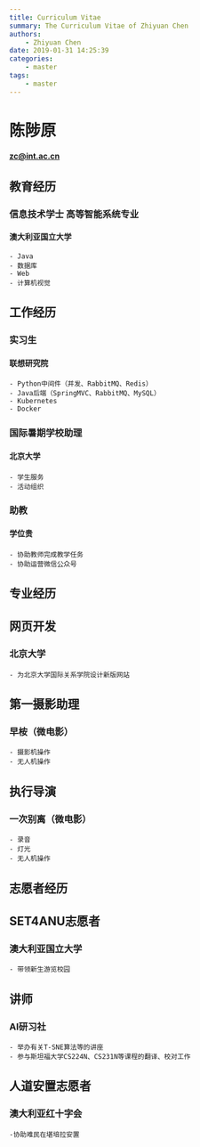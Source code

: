 ```yaml
---
title: Curriculum Vitae
summary: The Curriculum Vitae of Zhiyuan Chen
authors:
    - Zhiyuan Chen
date: 2019-01-31 14:25:39
categories: 
    - master
tags:
    - master
---
```

# 陈陟原
#### zc@int.ac.cn


## 教育经历

### 信息技术学士 高等智能系统专业
#### 澳大利亚国立大学
    - Java
    - 数据库
    - Web
    - 计算机视觉


## 工作经历

### 实习生
#### 联想研究院
    - Python中间件（并发、RabbitMQ、Redis）
    - Java后端（SpringMVC、RabbitMQ、MySQL）
    - Kubernetes
    - Docker

### 国际暑期学校助理
#### 北京大学
    - 学生服务
    - 活动组织

### 助教
#### 学位贵
    - 协助教师完成教学任务
    - 协助运营微信公众号


## 专业经历

## 网页开发
### 北京大学
    - 为北京大学国际关系学院设计新版网站

## 第一摄影助理
### 早桉（微电影）
    - 摄影机操作
    - 无人机操作

## 执行导演
### 一次别离（微电影）
    - 录音
    - 灯光
    - 无人机操作


## 志愿者经历

## SET4ANU志愿者
### 澳大利亚国立大学
    - 带领新生游览校园

## 讲师
### AI研习社
    - 举办有关T-SNE算法等的讲座
    - 参与斯坦福大学CS224N、CS231N等课程的翻译、校对工作

## 人道安置志愿者
### 澳大利亚红十字会
    -协助难民在堪培拉安置
